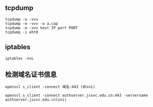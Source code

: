 ## tcpdump

```shell
tcpdump -e -vvv
tcpdump -e -vvv -w a.cap
tcpdump -e -vvv host IP port PORT 
tcpdump -i eht0

```

## iptables

```shell
iptables -nvL
```


## 检测域名证书信息

```shell
openssl s_client -connect 域名:443 (非sni)

openssl s_client -connect authserver.jssvc.edu.cn:443 -servername authserver.jssvc.edu.cn(sni)

```